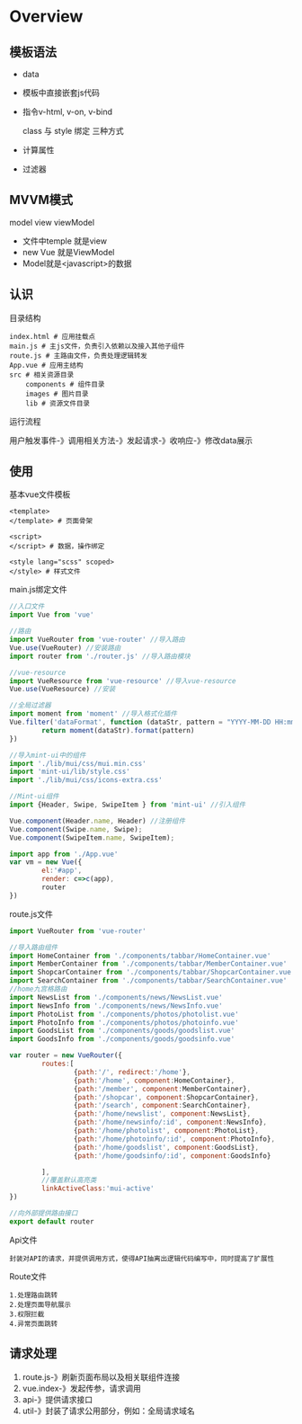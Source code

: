 # Overview

## 模板语法

- data

- 模板中直接嵌套js代码

- 指令v-html, v-on, v-bind

    class 与 style 绑定 三种方式

- 计算属性

- 过滤器

## MVVM模式

model view  viewModel

- 文件中temple 就是view
- new Vue 就是ViewModel
- Model就是\<javascript>的数据

## 认识

目录结构

```mysql
index.html # 应用挂载点
main.js # 主js文件，负责引入依赖以及接入其他子组件
route.js # 主路由文件，负责处理逻辑转发
App.vue # 应用主结构
src # 相关资源目录
	components # 组件目录
	images # 图片目录
	lib # 资源文件目录
```

运行流程

用户触发事件-》调用相关方法-》发起请求-》收响应-》修改data展示

## 使用

基本vue文件模板

```vue
<template>
</template> # 页面骨架

<script>
</script> # 数据，操作绑定

<style lang="scss" scoped>
</style> # 样式文件
```

main.js绑定文件

```js
//入口文件
import Vue from 'vue'

//路由
import VueRouter from 'vue-router' //导入路由
Vue.use(VueRouter) //安装路由
import router from './router.js' //导入路由模块

//vue-resource
import VueResource from 'vue-resource' //导入vue-resource
Vue.use(VueResource) //安装

//全局过滤器
import moment from 'moment' //导入格式化插件
Vue.filter('dataFormat', function (dataStr, pattern = "YYYY-MM-DD HH:mm:ss"){ //定义全局时间过滤器
        return moment(dataStr).format(pattern)
})

//导入mint-ui中的组件
import './lib/mui/css/mui.min.css'
import 'mint-ui/lib/style.css'
import './lib/mui/css/icons-extra.css'

//Mint-ui组件
import {Header, Swipe, SwipeItem } from 'mint-ui' //引入组件

Vue.component(Header.name, Header) //注册组件
Vue.component(Swipe.name, Swipe);
Vue.component(SwipeItem.name, SwipeItem);

import app from './App.vue'
var vm = new Vue({
        el:'#app',
        render: c=>c(app),
        router
})
```

route.js文件

```js
import VueRouter from 'vue-router'

//导入路由组件
import HomeContainer from './components/tabbar/HomeContainer.vue'
import MemberContainer from './components/tabbar/MemberContainer.vue'
import ShopcarContainer from './components/tabbar/ShopcarContainer.vue'
import SearchContainer from './components/tabbar/SearchContainer.vue'
//home九宫格路由
import NewsList from './components/news/NewsList.vue'
import NewsInfo from './components/news/NewsInfo.vue'
import PhotoList from './components/photos/photolist.vue'
import PhotoInfo from './components/photos/photoinfo.vue'
import GoodsList from './components/goods/goodslist.vue'
import GoodsInfo from './components/goods/goodsinfo.vue'

var router = new VueRouter({
        routes:[
                {path:'/', redirect:'/home'},
                {path:'/home', component:HomeContainer},
                {path:'/member', component:MemberContainer},
                {path:'/shopcar', component:ShopcarContainer},
                {path:'/search', component:SearchContainer},
                {path:'/home/newslist', component:NewsList},
                {path:'/home/newsinfo/:id', component:NewsInfo},
                {path:'/home/photolist', component:PhotoList},
                {path:'/home/photoinfo/:id', component:PhotoInfo},
                {path:'/home/goodslist', component:GoodsList},
                {path:'/home/goodsinfo/:id', component:GoodsInfo}

        ],
        //覆盖默认高亮类
        linkActiveClass:'mui-active'
})

//向外部提供路由接口
export default router
```

Api文件

```
封装对API的请求，并提供调用方式，使得API抽离出逻辑代码编写中，同时提高了扩展性
```

Route文件

```
1.处理路由跳转
2.处理页面导航展示
3.权限拦截
4.异常页面跳转
```

## 请求处理

1. route.js-》刷新页面布局以及相关联组件连接
2. vue.index-》发起传参，请求调用
3. api-》提供请求接口
4. util-》封装了请求公用部分，例如：全局请求域名